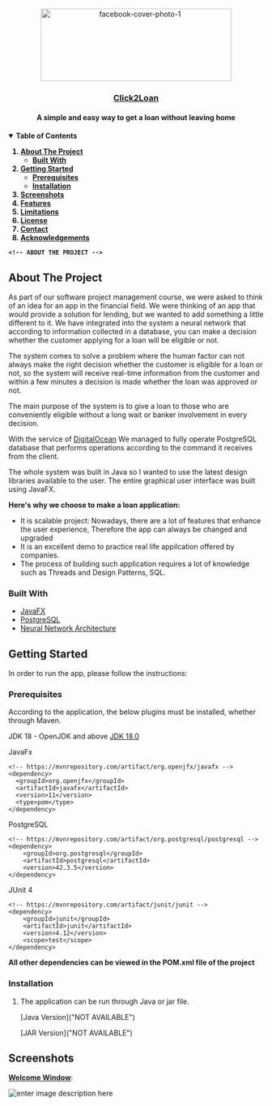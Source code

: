 
<!-- PROJECT LOGO -->
<br />
<p align="center">
  <a href="https://github.com/othneildrew/Best-README-Template">
<img src="https://i.ibb.co/SvKYxZ0/facebook-cover-photo-1.png" alt="facebook-cover-photo-1" border="0" width="377" height="143">
  </a>
  
  
  <u><h3 align="center">Click2Loan</h3></u>

  <h4 align="center">
A simple and easy way to get a loan without leaving home
    <h4 />

<!-- TABLE OF CONTENTS -->
<details open="open">
  <summary>Table of Contents</summary>
  <ol>
    <li>
      <a href="#about-the-project">About The Project</a>
      <ul>
        <li><a href="#built-with">Built With</a></li>
      </ul>
    </li>
    <li>
      <a href="#getting-started">Getting Started</a>
      <ul>
        <li><a href="#prerequisites">Prerequisites</a></li>
        <li><a href="#installation">Installation</a></li>
      </ul>
    </li>
    <li><a href="#screenshots">Screenshots</a></li>
    <li><a href="#features">Features</a></li>
    <li><a href="#limitations">Limitations</a></li>
    <li><a href="#license">License</a></li>
    <li><a href="#contact">Contact</a></li>
    <li><a href="#acknowledgements">Acknowledgements</a></li>
  </ol>
</details>
    
    <!-- ABOUT THE PROJECT -->
## About The Project

As part of our software project management course, we were asked to think of an idea for an app in the financial field. We were thinking of an app that would provide a solution for lending, but we wanted to add something a little different to it. We have integrated into the system a neural network that according to information collected in a database, you can make a decision whether the customer applying for a loan will be eligible or not.

The system comes to solve a problem where the human factor can not always make the right decision whether the customer is eligible for a loan or not, so the system will receive real-time information from the customer and within a few minutes a decision is made whether the loan was approved or not.

The main purpose of the system is to give a loan to those who are conveniently eligible without a long wait or banker involvement in every decision.
    
With the service of [DigitalOcean](https://m.do.co/c/70ab03cd54f1) We managed to fully operate PostgreSQL database that performs operations according to the command it receives from the client.
    
The whole system was built in Java so I wanted to use the latest design libraries available to the user.
The entire graphical user interface was built using JavaFX. 
    
**Here's why we choose to make a loan application:**
* It is scalable project: Nowadays, there are a lot of features that enhance the user experience, Therefore the app can always be changed and upgraded
* It is an excellent demo to practice real life appilcation offered by companies. 
* The process of building such application requires a lot of knowledge such as Threads and Design Patterns, SQL.
    
### Built With

* [JavaFX](https://openjfx.io/)
* [PostgreSQL](https://www.postgresql.org/)
* [Neural Network Architecture](https://github.com/liran121211/NeuralNetwork-From-Scratch-Java)
    
<!-- GETTING STARTED -->
## Getting Started

In order to run the app, please follow the instructions:

### Prerequisites

According to the application, the below plugins must be installed, whether through Maven.

JDK 18 - OpenJDK and above
[JDK 18.0](https://www.oracle.com/java/technologies/javase/jdk18-archive-downloads.html)
 
JavaFx
  
  ```
<!-- https://mvnrepository.com/artifact/org.openjfx/javafx -->
<dependency>
    <groupId>org.openjfx</groupId>
    <artifactId>javafx</artifactId>
    <version>11</version>
    <type>pom</type>
</dependency>
```
  
PostgreSQL
  
```
<!-- https://mvnrepository.com/artifact/org.postgresql/postgresql -->
<dependency>
    <groupId>org.postgresql</groupId>
    <artifactId>postgresql</artifactId>
    <version>42.3.5</version>
</dependency>
```
    
    
JUnit 4
  
```
<!-- https://mvnrepository.com/artifact/junit/junit -->
<dependency>
    <groupId>junit</groupId>
    <artifactId>junit</artifactId>
    <version>4.12</version>
    <scope>test</scope>
</dependency>
``` 
    
**All other dependencies can be viewed in the POM.xml file of the project**
    
### Installation

1. The application can be run through Java or jar file.
	
	[Java Version]("NOT AVAILABLE")
	
	[JAR Version]("NOT AVAILABLE")
    
## Screenshots

 **<u>**Welcome Window**</u>**:
	
![enter image description here](https://i.ibb.co/cCpqQNN/loading-windw.png)
